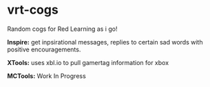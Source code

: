 # vrt-cogs
Random cogs for Red
Learning as i go!

**Inspire:** get inpsirational messages, replies to certain sad words with positive encouragements.

**XTools:** uses xbl.io to pull gamertag information for xbox

**MCTools:** Work In Progress
